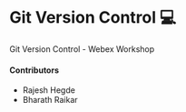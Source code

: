 # Git Version Control 💻
Git Version Control - Webex Workshop

#### Contributors
- Rajesh Hegde
- Bharath Raikar
